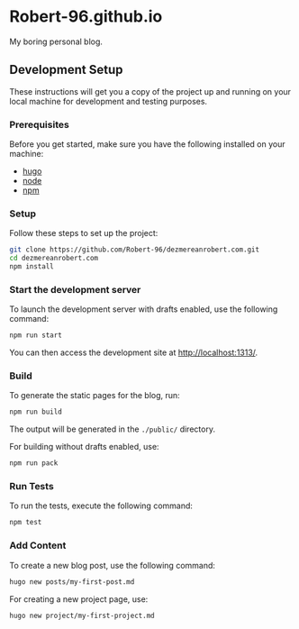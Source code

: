 # Robert-96.github.io

My boring personal blog.

## Development Setup

These instructions will get you a copy of the project up and running on your local machine for development and testing purposes.

### Prerequisites

Before you get started, make sure you have the following installed on your machine:

* [hugo](https://gohugo.io/)
* [node](https://nodejs.org/)
* [npm](https://www.npmjs.com/)

### Setup

Follow these steps to set up the project:

```bash
git clone https://github.com/Robert-96/dezmereanrobert.com.git
cd dezmereanrobert.com
npm install
```

### Start the development server

To launch the development server with drafts enabled, use the following command:

```bash
npm run start
```

You can then access the development site at <http://localhost:1313/>.

### Build

To generate the static pages for the blog, run:

```bash
npm run build
```

The output will be generated in the `./public/` directory.

For building without drafts enabled, use:

```bash
npm run pack
```

### Run Tests

To run the tests, execute the following command:

```bash
npm test
```

### Add Content

To create a new blog post, use the following command:

```bash
hugo new posts/my-first-post.md
```

For creating a new project page, use:

```bash
hugo new project/my-first-project.md
```
